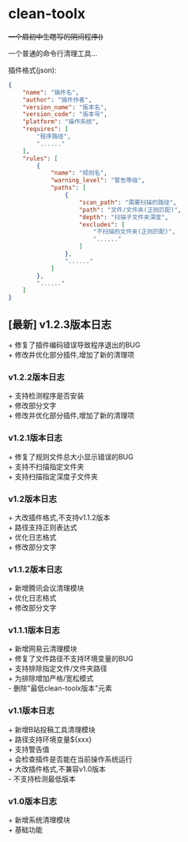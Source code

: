 # clean-toolx

~~一个屑初中生瞎写的阴间程序()~~

一个普通的命令行清理工具...

插件格式(json):
```json
{
	"name": "插件名",
	"author": "插件作者",
	"version_name": "版本名",
	"version_code": "版本号",
	"platform": "操作系统",
	"requires": [
		"程序路径",
		"......"
	],
	"rules": [
		{
			"name": "规则名",
			"warning_level": "警告等级",
			"paths": [
				{
					"scan_path": "需要扫描的路径",
					"path": "文件/文件夹(正则匹配)",
					"depth": "扫描子文件夹深度",
					"excludes": [
						"不扫描的文件夹(正则匹配)",
						"......"
					]
				},
				"......"
			]
		},
		"......"
	]
}
```

## [最新] v1.2.3版本日志
\+ 修复了插件编码错误导致程序退出的BUG  
\+ 修改并优化部分插件,增加了新的清理项

### v1.2.2版本日志
\+ 支持检测程序是否安装  
\+ 修改部分文字  
\+ 修改并优化部分插件,增加了新的清理项

### v1.2.1版本日志
\+ 修复了规则文件总大小显示错误的BUG  
\+ 支持不扫描指定文件夹  
\+ 支持扫描指定深度子文件夹

### v1.2版本日志
\+ 大改插件格式,不支持v1.1.2版本  
\+ 路径支持正则表达式  
\+ 优化日志格式  
\+ 修改部分文字

### v1.1.2版本日志
\+ 新增腾讯会议清理模块  
\+ 优化日志格式  
\+ 修改部分文字  

### v1.1.1版本日志
\+ 新增网易云清理模块  
\+ 修复了文件路径不支持环境变量的BUG  
\+ 支持排除指定文件/文件夹路径  
\+ 为排除增加严格/宽松模式  
\-  删除"最低clean-toolx版本"元素  

### v1.1版本日志
\+ 新增B站投稿工具清理模块  
\+ 路径支持环境变量${xxx}  
\+ 支持警告值  
\+ 会检查插件是否能在当前操作系统运行  
\+ 大改插件格式,不兼容v1.0版本  
\-  不支持检测最低版本  

### v1.0版本日志
\+ 新增系统清理模块  
\+ 基础功能  